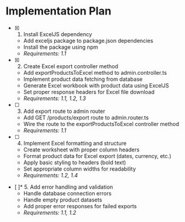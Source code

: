 # Implementation Plan

- [x] 1. Install ExcelJS dependency





  - Add exceljs package to package.json dependencies
  - Install the package using npm
  - _Requirements: 1.1_

- [x] 2. Create Excel export controller method





  - Add exportProductsToExcel method to admin.controller.ts
  - Implement product data fetching from database
  - Generate Excel workbook with product data using ExcelJS
  - Set proper response headers for Excel file download
  - _Requirements: 1.1, 1.2, 1.3_

- [ ] 3. Add export route to admin router
  - Add GET /products/export route to admin.router.ts
  - Wire the route to the exportProductsToExcel controller method
  - _Requirements: 1.1_

- [ ] 4. Implement Excel formatting and structure
  - Create worksheet with proper column headers
  - Format product data for Excel export (dates, currency, etc.)
  - Apply basic styling to headers (bold text)
  - Set appropriate column widths for readability
  - _Requirements: 1.2, 1.4_

- [ ]* 5. Add error handling and validation
  - Handle database connection errors
  - Handle empty product datasets
  - Add proper error responses for failed exports
  - _Requirements: 1.1, 1.2_
